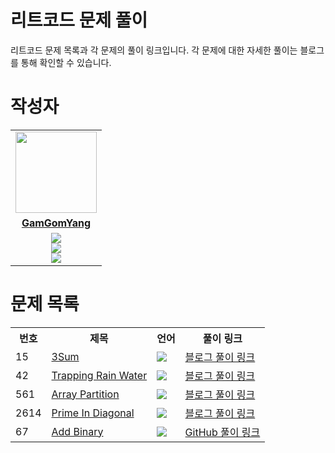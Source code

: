 # 리트코드 문제 풀이

리트코드 문제 목록과 각 문제의 풀이 링크입니다. 각 문제에 대한 자세한 풀이는 블로그를 통해 확인할 수 있습니다.



# 작성자
<table>
 <tr>
    <td align="center"><a href="https://github.com/jinny-l"><img src="https://avatars.githubusercontent.com/GamGomYang" width="130px;" alt=""></a></td>
  </tr>
  <tr>
    <td align="center"><a href="https://github.com/GamGomYang"><b>GamGomYang</b></a></td>
  </tr>
  <tr> 
    <td align="center">  <img src="https://img.shields.io/badge/-Python-blue?logo=python"><br/>
    <img src="https://img.shields.io/badge/-Java-orange?logo=java"><br/>
    <img src="https://img.shields.io/badge/-Kotlin-purple?logo=kotlin"><br/>
  </tr> 
</table>


<h1>문제 목록</h1>

<table>
  <tr>
    <th>번호</th>
    <th>제목</th>
    <th>언어</th>
    <th>풀이 링크</th>
  </tr>
   <tr>
    <td>15</td>
    <td><a href="https://leetcode.com/problems/3sum/description/">3Sum</a></td>
    <td><img src="https://img.shields.io/badge/-Java-orange?logo=java"/></td>
    <td><a href="https://blog.naver.com/gamgomyang/223520545753">블로그 풀이 링크</a></td>
  </tr>
  <tr>
    <td>42</td>
    <td><a href="https://leetcode.com/problems/trapping-rain-water/description/">Trapping Rain Water</a></td>
    <td><img src="https://img.shields.io/badge/-Python-blue?logo=python" /></td>
    <td><a href="https://blog.naver.com/gamgomyang/223439892381">블로그 풀이 링크</a></td>
  </tr>
  <tr>
    <td>561</td>
    <td><a href="https://leetcode.com/problems/array-partition/description/">Array Partition</a></td>
    <td><img src="https://img.shields.io/badge/-Python-blue?logo=python" /></td>
    <td><a href="https://blog.naver.com/gamgomyang/223440019500">블로그 풀이 링크</a></td>
  </tr>

  <tr>
    <td>2614</td>
    <td><a href="https://leetcode.com/problems/prime-in-diagonal/description/">Prime In Diagonal</a></td>
    <td><img src="https://img.shields.io/badge/-Python-blue?logo=python" /></td>
    <td><a href="https://blog.naver.com/gamgomyang/223499211433">블로그 풀이 링크</a></td>
  </tr>  <tr>
    <td>67</td>
    <td><a href="https://leetcode.com/problems/add-binary/description/">Add Binary</a></td>
    <td><img src="https://img.shields.io/badge/-Java-orange?logo=java" /></td>
    <td><a href="https://github.com/GamGomYang/LeetCode/blob/main/String/leetcode67.java">GitHub 풀이 링크</a></td>
  </tr>
</table>




